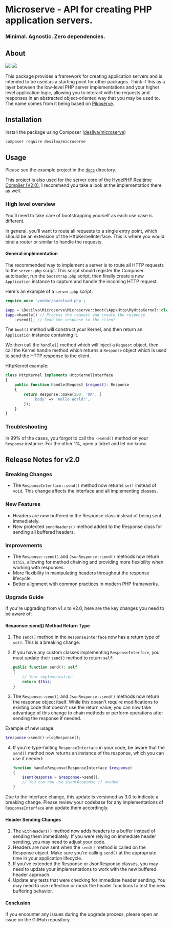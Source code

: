 # Microserve - API for creating PHP application servers.

### Minimal. Agnostic. Zero dependencies.

## About

![](https://img.shields.io/packagist/dt/desilva/microserve)
![](https://img.shields.io/packagist/v/desilva/microserve)

This package provides a framework for creating application servers and is intended to be
used as a starting point for other packages. Think if this as a layer between the low-level
PHP server implementations and your higher level application logic, allowing you to interact
with the requests and responses in an abstracted object-oriented way that you may be used to.
The name comes from it being based on [Pikoserve](https://github.com/caendesilva/pikoserve).

## Installation
Install the package using Composer ([desilva/microserve](https://packagist.org/packages/desilva/microserve))

```bash
composer require desilva/microserve
```

## Usage

Please see the example project in the [`docs`](docs/installation.md) directory.

This project is also used for the server core of the [HydePHP Realtime Compiler (V2.0)](https://github.com/hydephp/realtime-compiler),
I recommend you take a look at the implementation there as well.

### High level overview

You'll need to take care of bootstrapping yourself as each use case is different.

In general, you'll want to route all requests to a single entry point, which should
be an extension of the HttpKernelInterface. This is where you would bind a router
or similar to handle the requests.

#### General implementation

The recommended way to implement a server is to route all HTTP requests to the `server.php` script.
This script should register the Composer autoloader, run the `bootstrap.php` script, then finally
create a new `Application` instance to capture and handle the incoming HTTP request.

Here's an example of a `server.php` script:
```php
require_once 'vendor/autoload.php';

$app = \Desilva\Microserve\Microserve::boot(\App\Http\MyHttpKernel::class);
$app->handle() // Process the request and create the response
    ->send(); // Send the response to the client
```

The `boot()` method will construct your Kernel, and then return an `Application` instance containing it.

We then call the `handle()` method which will inject a `Request` object, then call the Kernel handle method
which returns a `Response` object which is used to send the HTTP response to the client.

HttpKernel example:
```php
class HttpKernel implements HttpKernelInterface
{
    public function handle(Request $request): Response
    {
        return Response::make(200, 'OK', [
            'body' => 'Hello World!',
        ]);
    }
}
```

### Troubleshooting

In 99% of the cases, you forgot to call the `->send()` method on your `Response` instance. For the other 1%, open a ticket and let me know.

## Release Notes for v2.0

### Breaking Changes
- The `ResponseInterface::send()` method now returns `self` instead of `void`. This change affects the interface and all implementing classes.

### New Features
- Headers are now buffered in the Response class instead of being sent immediately.
- New protected `sendHeaders()` method added to the Response class for sending all buffered headers.

### Improvements
- The `Response::send()` and `JsonResponse::send()` methods now return `$this`, allowing for method chaining and providing more flexibility when working with responses.
- More flexibility in manipulating headers throughout the response lifecycle.
- Better alignment with common practices in modern PHP frameworks.

### Upgrade Guide

If you're upgrading from v1.x to v2.0, here are the key changes you need to be aware of:

#### Response::send() Method Return Type

1. The `send()` method in the `ResponseInterface` now has a return type of `self`. This is a breaking change.

2. If you have any custom classes implementing `ResponseInterface`, you must update their `send()` method to return `self`:

   ```php
   public function send(): self
   {
       // Your implementation
       return $this;
   }
   ```

3. The `Response::send()` and `JsonResponse::send()` methods now return the response object itself. While this doesn't require modifications to existing code that doesn't use the return value, you can now take advantage of this change to chain methods or perform operations after sending the response if needed.

Example of new usage:
```php
$response->send()->logResponse();
```

4. If you're type-hinting `ResponseInterface` in your code, be aware that the `send()` method now returns an instance of the response, which you can use if needed:

   ```php
   function handleResponse(ResponseInterface $response)
   {
       $sentResponse = $response->send();
       // You can now use $sentResponse if needed
   }
   ```

Due to the interface change, this update is versioned as 3.0 to indicate a breaking change. Please review your codebase for any implementations of `ResponseInterface` and update them accordingly.

#### Header Sending Changes

1. The `withHeaders()` method now adds headers to a buffer instead of sending them immediately. If you were relying on immediate header sending, you may need to adjust your code.
2. Headers are now sent when the `send()` method is called on the Response object. Make sure you're calling `send()` at the appropriate time in your application lifecycle.
3. If you've extended the Response or JsonResponse classes, you may need to update your implementations to work with the new buffered header approach.
4. Update any tests that were checking for immediate header sending. You may need to use reflection or mock the header functions to test the new buffering behavior.

#### Conclusion

If you encounter any issues during the upgrade process, please open an issue on the GitHub repository.
